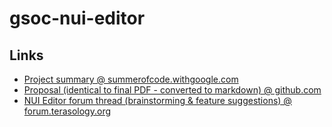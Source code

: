 # gsoc-nui-editor
## Links

- [Project summary @ summerofcode.withgoogle.com](https://summerofcode.withgoogle.com/projects/#5859517975756800)
- [Proposal (identical to final PDF - converted to markdown) @ github.com](Proposal/MovingBlocks-rzats-Visual-NUI-Editor)
- [NUI Editor forum thread (brainstorming & feature suggestions) @ forum.terasology.org](http://forum.terasology.org/threads/nui-editor-gathering-ideas.1497/)